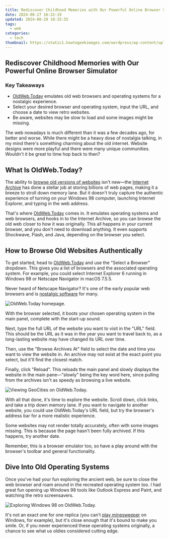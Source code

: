 ```yaml
---
title: Rediscover Childhood Memories with Our Powerful Online Browser Simulator
date: 2024-08-27 16:32:19
updated: 2024-08-29 10:15:55
tags:
  - web
categories:
  - tech
thumbnail: https://static1.howtogeekimages.com/wordpress/wp-content/uploads/2024/07/screenshot-of-a-browser-emulator.jpg
---
```


## Rediscover Childhood Memories with Our Powerful Online Browser Simulator

### Key Takeaways

* [OldWeb.Today](https://oldweb.today/) emulates old web browsers and operating systems for a nostalgic experience.
* Select your desired browser and operating system, input the URL, and choose a date to view retro websites.
* Be aware, websites may be slow to load and some images might be missing.

 The web nowadays is much different than it was a few decades ago, for better and worse. While there might be a heavy dose of nostalgia talking, in my mind there's something charming about the old internet. Website designs were more playful and there were many unique communities. Wouldn't it be great to time hop back to then?

##  What Is OldWeb.Today?

 The ability to [browse old versions of websites](https://bypass-frp.techidaily.com/frp-hijacker-by-hagard-download-and-bypass-your-vivo-v27-pro-frp-locks-by-drfone-android/) isn't new—the [Internet Archive](https://web.archive.org/) has done a stellar job at storing billions of web pages, making it a breeze to stroll down memory lane. But it doesn't truly capture the authentic experience of turning on your Windows 98 computer, launching Internet Explorer, and typing in the web address.

 That's where [OldWeb.Today](https://oldweb.today/) comes in. It emulates operating systems and web browsers, and hooks in to the Internet Archive, so you can browse the old web closer to how it was originally. This all happens in your current browser, and you don't need to download anything. It even supports Shockwave, Flash, and Java, depending on the browser you select.

##  How to Browse Old Websites Authentically

 To get started, head to [OldWeb.Today](https://oldweb.today/) and use the "Select a Browser" dropdown. This gives you a list of browsers and the associated operating system. For example, you could select Internet Explorer 6 running in Windows 98 or Netscape Navigator in macOS 7.5.5.

 Never heard of Netscape Navigator? It's one of the early popular web browsers and is [nostalgic software](https://howto.techidaily.com/why-does-my-infinix-hot-40-keep-turning-off-by-itself-6-fixes-are-here-drfone-by-drfone-fix-android-problems-fix-android-problems/) for many.

![OldWeb.Today homepage.](https://static1.howtogeekimages.com/wordpress/wp-content/uploads/2024/07/oldweb-today-homepage.png) 

 With the browser selected, it boots your chosen operating system in the main panel, complete with the start-up sound.

 Next, type the full URL of the website you want to visit in the "URL" field. This should be the URL as it was in the year you want to travel back to, as a long-lasting website may have changed its URL over time.

 Then, use the "Browse Archives At" field to select the date and time you want to view the website in. An archive may not exist at the exact point you select, but it'll find the closest match.

 Finally, click "Reload". This reloads the main panel and slowly displays the website in the main pane—"slowly" being the key word here, since pulling from the archives isn't as speedy as browsing a live website.

![Viewing GeoCities on OldWeb.Today.](https://static1.howtogeekimages.com/wordpress/wp-content/uploads/2024/07/viewing-geocities-on-oldweb-today.png) 

 With all that done, it's time to explore the website. Scroll down, click links, and take a trip down memory lane. If you want to navigate to another website, you could use OldWeb.Today's URL field, but try the browser's address bar for a more realistic experience.

 Some websites may not render totally accurately, often with some images missing. This is because the page hasn't been fully archived. If this happens, try another date.

 Remember, this is a browser emulator too, so have a play around with the browser's toolbar and general functionality.

##  Dive Into Old Operating Systems

 Once you've had your fun exploring the ancient web, be sure to close the web browser and roam around in the recreated operating system too. I had great fun opening up Windows 98 tools like Outlook Express and Paint, and watching the retro screensavers.

![Exploring Windows 98 on OldWeb.Today.](https://static1.howtogeekimages.com/wordpress/wp-content/uploads/2024/07/exploring-windows-98-on-oldweb-today.png) 

 It's not an exact one for one replica (you can't [play minesweeper](https://on-screen-recording.techidaily.com/updated-ultimate-list-most-captivating-phone-based-idlers/) on Windows, for example), but it's close enough that it's bound to make you smile. Or, if you never experienced these operating systems originally, a chance to see what us oldies considered cutting edge.

<ins class="adsbygoogle"
     style="display:block"
     data-ad-format="autorelaxed"
     data-ad-client="ca-pub-7571918770474297"
     data-ad-slot="1223367746"></ins>



<ins class="adsbygoogle"
     style="display:block"
     data-ad-client="ca-pub-7571918770474297"
     data-ad-slot="8358498916"
     data-ad-format="auto"
     data-full-width-responsive="true"></ins>
